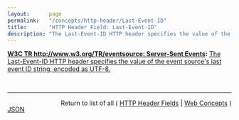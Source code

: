 ```yaml
---
layout:      page
permalink:   "/concepts/http-header/Last-Event-ID"
title:       "HTTP Header Field: Last-Event-ID"
description: "The Last-Event-ID HTTP header specifies the value of the event source's last event ID string, encoded as UTF-8."
---
```


**[W3C TR http://www.w3.org/TR/eventsource: Server-Sent Events](/specs/W3C/TR/eventsource " specification defines an API for opening an HTTP connection for receiving push notifications from a server in the form of DOM events. The API is designed such that it can be extended to work with other push notification schemes such as Push SMS."):** [The Last-Event-ID HTTP header specifies the value of the event source's last event ID string, encoded as UTF-8.](http://www.w3.org/TR/eventsource/#last-event-id "Read documentation for HTTP Header Field &#34;Last-Event-ID&#34;")

<br/>
<hr/>

<p style="float : left"><a href="./Last-Event-ID.json" title="JSON representing this particular Web Concept value">JSON</a></p>
<p style="text-align: right">Return to list of all ( <a href="../http-headers">HTTP Header Fields</a> | <a href="../">Web Concepts</a> )</p>
